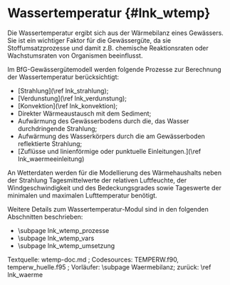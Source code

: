 Wassertemperatur {#lnk_wtemp}
================

Die Wassertemperatur ergibt sich aus der Wärmebilanz eines Gewässers. Sie ist
ein wichtiger Faktor für die Gewässergüte, da sie Stoffumsatzprozesse und damit
z.B. chemische Reaktionsraten oder Wachstumsraten von Organismen beeinflusst.

Im BfG-Gewässergütemodell werden folgende Prozesse zur Berechnung der Wassertemperatur berücksichtigt:

* [Strahlung](\ref lnk_strahlung);
* [Verdunstung](\ref lnk_verdunstung);
* [Konvektion](\ref lnk_konvektion); 
* Direkter Wärmeaustausch mit dem Sediment;
* Aufwärmung des Gewässerbodens durch die, das Wasser durchdringende Strahlung;
* Aufwärmung des Wasserkörpers durch die am Gewässerboden reflektierte Strahlung;
* [Zuflüsse und linienförmige oder punktuelle Einleitungen.](\ref lnk_waermeeinleitung)

<!-- #mf: prüfen, dass auch tatsäächl. alle im Wtemp-Code auftauchen und verwendet werden + 
ob hier in Liste etwas fehlt -->

An Wetterdaten werden für die Modellierung des Wärmehaushalts neben der
Strahlung Tagesmittelwerte der relativen Luftfeuchte, der Windgeschwindigkeit 
und des Bedeckungsgrades sowie 
Tageswerte der minimalen und maximalen Lufttemperatur benötigt.

Weitere Details zum Wassertemperatur-Modul sind in den folgenden Abschnitten 
beschrieben: 
- \subpage lnk_wtemp_prozesse
- \subpage lnk_wtemp_vars
- \subpage lnk_wtemp_umsetzung


Textquelle: wtemp-doc.md ; Codesources: TEMPERW.f90, temperw_huelle.f95 ;
Vorläufer: \subpage Waermebilanz;  zurück: \ref lnk_waerme
